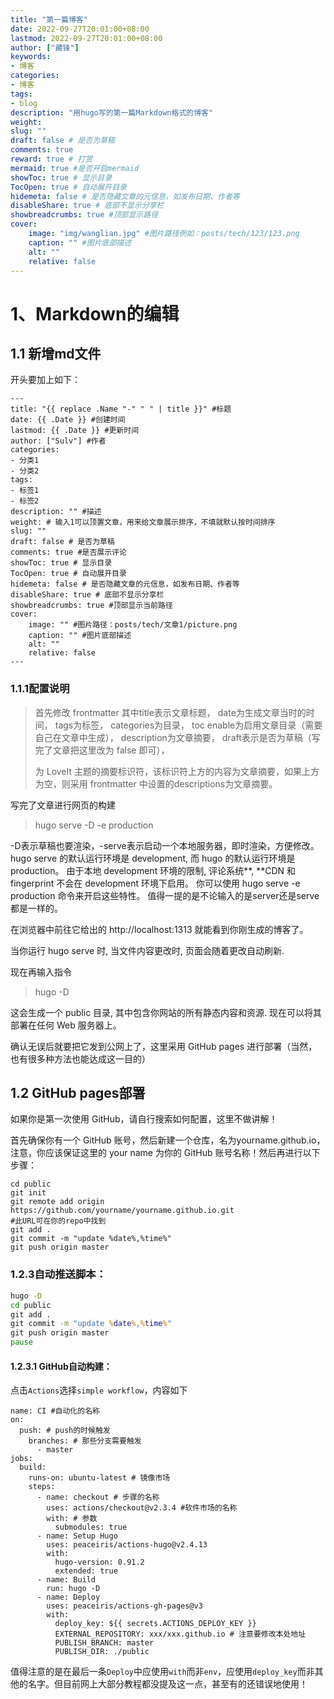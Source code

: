```yaml
---
title: "第一篇博客"
date: 2022-09-27T20:01:00+08:00
lastmod: 2022-09-27T20:01:00+08:00
author: ["藏锋"]
keywords: 
- 博客
categories: 
- 博客
tags: 
- blog
description: "用hugo写的第一篇Markdown格式的博客"
weight:
slug: ""
draft: false # 是否为草稿
comments: true
reward: true # 打赏
mermaid: true #是否开启mermaid
showToc: true # 显示目录
TocOpen: true # 自动展开目录
hidemeta: false # 是否隐藏文章的元信息，如发布日期、作者等
disableShare: true # 底部不显示分享栏
showbreadcrumbs: true #顶部显示路径
cover:
    image: "img/wanglian.jpg" #图片路径例如：posts/tech/123/123.png
    caption: "" #图片底部描述
    alt: ""
    relative: false
---
```




# 1、Markdown的编辑
## 1.1 新增md文件
开头要加上如下：

```
---
title: "{{ replace .Name "-" " " | title }}" #标题
date: {{ .Date }} #创建时间
lastmod: {{ .Date }} #更新时间
author: ["Sulv"] #作者
categories: 
- 分类1
- 分类2
tags: 
- 标签1
- 标签2
description: "" #描述
weight: # 输入1可以顶置文章，用来给文章展示排序，不填就默认按时间排序
slug: ""
draft: false # 是否为草稿
comments: true #是否展示评论
showToc: true # 显示目录
TocOpen: true # 自动展开目录
hidemeta: false # 是否隐藏文章的元信息，如发布日期、作者等
disableShare: true # 底部不显示分享栏
showbreadcrumbs: true #顶部显示当前路径
cover:
    image: "" #图片路径：posts/tech/文章1/picture.png
    caption: "" #图片底部描述
    alt: ""
    relative: false
---

```

### 1.1.1配置说明
>首先修改 frontmatter
>其中title表示文章标题，
>date为生成文章当时的时间，
>tags为标签，
>categories为目录，
>toc enable为启用文章目录（需要自己在文章中生成），
>description为文章摘要，
>draft表示是否为草稿（写完了文章把这里改为 false 即可），
><!--more-->为 LoveIt 主题的摘要标识符，该标识符上方的内容为文章摘要，如果上方为空，则采用 frontmatter 中设置的descriptions为文章摘要。


写完了文章进行网页的构建
>hugo serve -D -e production

-D表示草稿也要渲染，-serve表示启动一个本地服务器，即时渲染，方便修改。
hugo serve 的默认运行环境是 development, 而 hugo 的默认运行环境是 production。
由于本地 development 环境的限制, 评论系统**, **CDN 和 fingerprint 不会在 development 环境下启用。
你可以使用 hugo serve -e production 命令来开启这些特性。
值得一提的是不论输入的是server还是serve都是一样的。

在浏览器中前往它给出的 http://localhost:1313 就能看到你刚生成的博客了。

当你运行 hugo serve 时, 当文件内容更改时, 页面会随着更改自动刷新.

现在再输入指令

>hugo -D

这会生成一个 public 目录, 其中包含你网站的所有静态内容和资源. 现在可以将其部署在任何 Web 服务器上。

确认无误后就要把它发到公网上了，这里采用 GitHub pages 进行部署（当然，也有很多种方法也能达成这一目的）
## 1.2 GitHub pages部署
如果你是第一次使用 GitHub，请自行搜索如何配置，这里不做讲解！

首先确保你有一个 GitHub 账号，然后新建一个仓库，名为yourname.github.io，注意，你应该保证这里的 your name 为你的 GitHub 账号名称！然后再进行以下步骤：
 ```shell
cd public
git init
git remote add origin https://github.com/yourname/yourname.github.io.git
#此URL可在你的repo中找到
git add .
git commit -m "update %date%,%time%"
git push origin master

 ```


### 1.2.3自动推送脚本：
```bat
hugo -D
cd public
git add .
git commit -m "update %date%,%time%"
git push origin master
pause

```
#### 1.2.3.1 GitHub自动构建：
点击`Actions`选择`simple workflow`，内容如下
```
name: CI #自动化的名称
on:
  push: # push的时候触发
    branches: # 那些分支需要触发
      - master
jobs:
  build:
    runs-on: ubuntu-latest # 镜像市场
    steps:
      - name: checkout # 步骤的名称
        uses: actions/checkout@v2.3.4 #软件市场的名称
        with: # 参数
          submodules: true
      - name: Setup Hugo
        uses: peaceiris/actions-hugo@v2.4.13
        with:
          hugo-version: 0.91.2
          extended: true
      - name: Build
        run: hugo -D
      - name: Deploy
        uses: peaceiris/actions-gh-pages@v3
        with:
          deploy_key: ${{ secrets.ACTIONS_DEPLOY_KEY }}
          EXTERNAL_REPOSITORY: xxx/xxx.github.io # 注意要修改本处地址
          PUBLISH_BRANCH: master
          PUBLISH_DIR: ./public

```
值得注意的是在最后一条`Deploy`中应使用`with`而非`env`，应使用`deploy_key`而非其他的名字。但目前网上大部分教程都没提及这一点，甚至有的还错误地使用！

